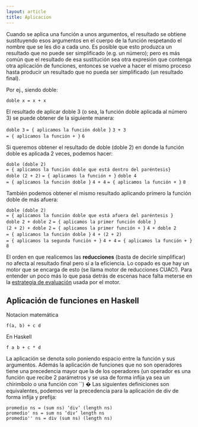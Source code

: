 ```yaml
---
layout: article
title: Aplicacion
---
```


Cuando se aplica una función a unos argumentos, el resultado se obtiene sustituyendo esos argumentos en el cuerpo de la función respetando el nombre que se les dio a cada uno. Es posible que esto produzca un resultado que no puede ser simplificado (e.g. un número); pero es más común que el resultado de esa sustitución sea otra expresión que contenga otra aplicación de funciones, entonces se vuelve a hacer el mismo proceso hasta producir un resultado que no pueda ser simplificado (un resultado final).

Por ej., siendo doble:

`doble x = x + x`

El resultado de aplicar doble 3 (o sea, la función doble aplicada al número 3) se puede obtener de la siguiente manera:

`doble 3`
`= { aplicamos la función doble }`
`3 + 3`
`= { aplicamos la función + }`
`6`

Si queremos obtener el resultado de doble (doble 2) en donde la función doble es aplicada 2 veces, podemos hacer:

`doble (doble 2)`
`= { aplicamos la función doble que está dentro del paréntesis}`
`doble (2 + 2)`
`= { aplicamos la función + }`
`doble 4`
`= { aplicamos la función doble }`
`4 + 4`
`= { aplicamos la función + }`
`8`

También podemos obtener el mismo resultado aplicando primero la función doble de más afuera:

`doble (doble 2)`
`= { aplicamos la función doble que está afuera del paréntesis }`
`doble 2 + doble 2`
`= { aplicamos la primer función doble }`
`(2 + 2) + doble 2`
`= { aplicamos la primer función + }`
`4 + doble 2`
`= { aplicamos la función doble }`
`4 + (2 + 2)`
`= { aplicamos la segunda función + }`
`4 + 4`
`= { aplicamos la función + }`
`8`

El orden en que realicemos las **reducciones** (basta de decirle simplificar) no afecta al resultado final pero sí a la eficiencia. Lo copado es que hay un motor que se encarga de esto (se llama motor de reducciones CUAC!). Para entender un poco más lo que pasa detrás de escenas hace falta meterse en la [estrategia de evaluación](estrategias-de-evaluacion.html) usada por el motor.

Aplicación de funciones en Haskell
----------------------------------

Notacion matemática

`f(a, b) + c d`

En Haskell

`f a b + c * d`

La aplicación se denota solo poniendo espacio entre la función y sus argumentos. Además la aplicación de funciones que no son operadores tiene una precedencia mayor que la de los operadores (un operador es una función que recibe 2 parámetros y se usa de forma infija ya sea un chirimbolo o una función con \`\`) � Las siguientes definiciones son equivalentes, podemos ver la precedencia para la aplicación de div de forma infija y prefija:

`promedio ns = (sum ns) ‘div‘ (length ns)`
`promedio' ns = sum ns ‘div‘ length ns`
`promedio'' ns = div (sum ns) (length ns)`
